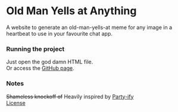 # Old Man Yells at Anything

A website to generate an old-man-yells-at meme for any image in a heartbeat to use in your favourite chat app.

### Running the project

Just open the god damn HTML file.  
Or access the [GitHub page](https://ericsvg.github.io/old-man-yells/).

### Notes

~~Shameless knockoff of~~ Heavily inspired by [Party-ify](https://nathanielw.github.io/party-ify/)  
[License](LICENSE.md)
